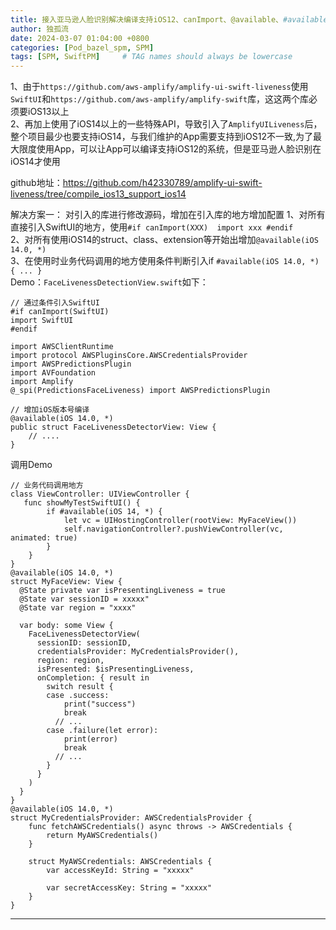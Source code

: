 ```yaml
---
title: 接入亚马逊人脸识别解决编译支持iOS12、canImport、@available、#available
author: 独孤流
date: 2024-03-07 01:04:00 +0800
categories: [Pod_bazel_spm, SPM]
tags: [SPM, SwiftPM]     # TAG names should always be lowercase
---
```


1、由于`https://github.com/aws-amplify/amplify-ui-swift-liveness`使用`SwiftUI`和`https://github.com/aws-amplify/amplify-swift`库，这这两个库必须要iOS13以上\
2、再加上使用了iOS14以上的一些特殊API，导致引入了`AmplifyUILiveness`后，整个项目最少也要支持iOS14，与我们维护的App需要支持到iOS12不一致,为了最大限度使用App，可以让App可以编译支持iOS12的系统，但是亚马逊人脸识别在iOS14才使用

github地址：https://github.com/h42330789/amplify-ui-swift-liveness/tree/compile_ios13_support_ios14

解决方案一：
对引入的库进行修改源码，增加在引入库的地方增加配置
1、对所有直接引入SwiftUI的地方，使用`#if canImport(XXX)  import xxx #endif`\
2、对所有使用iOS14的struct、class、extension等开始出增加`@available(iOS 14.0, *)`\
3、在使用时业务代码调用的地方使用条件判断引入if `#available(iOS 14.0, *) { ... }`\
Demo：`FaceLivenessDetectionView.swift`如下：
```
// 通过条件引入SwiftUI
#if canImport(SwiftUI)
import SwiftUI
#endif

import AWSClientRuntime
import protocol AWSPluginsCore.AWSCredentialsProvider
import AWSPredictionsPlugin
import AVFoundation
import Amplify
@_spi(PredictionsFaceLiveness) import AWSPredictionsPlugin

// 增加iOS版本号编译
@available(iOS 14.0, *)
public struct FaceLivenessDetectorView: View {
    // ....
}
```
调用Demo
```
// 业务代码调用地方
class ViewController: UIViewController {
   func showMyTestSwiftUI() {
        if #available(iOS 14, *) {
            let vc = UIHostingController(rootView: MyFaceView())
            self.navigationController?.pushViewController(vc, animated: true)
        }  
    }
}
@available(iOS 14.0, *)
struct MyFaceView: View {
  @State private var isPresentingLiveness = true
  @State var sessionID = xxxxx"
  @State var region = "xxxx"
    
  var body: some View {
    FaceLivenessDetectorView(
      sessionID: sessionID,
      credentialsProvider: MyCredentialsProvider(),
      region: region,
      isPresented: $isPresentingLiveness,
      onCompletion: { result in
        switch result {
        case .success:
            print("success")
            break
          // ...
        case .failure(let error):
            print(error)
            break
          // ...
        }
      }
    )
  }
}
@available(iOS 14.0, *)
struct MyCredentialsProvider: AWSCredentialsProvider {
    func fetchAWSCredentials() async throws -> AWSCredentials {
        return MyAWSCredentials()
    }
    
    struct MyAWSCredentials: AWSCredentials {
        var accessKeyId: String = "xxxxx"

        var secretAccessKey: String = "xxxxx"
    }
}
```

----
